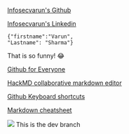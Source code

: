 [Infosecvarun's Github](https://github.com/infosecvarun)

[Infosecvarun's Linkedin](https://linkedin.com/in/infosecvarun)

```
{"firstname":"Varun",
"Lastname": "Sharma"}
```

That is so funny! :joy:

[Github for Everyone](https://my.ine.com/bootcamps/a8897eda-4c14-464b-b40a-0b6aaf25afa7)

[HackMD collaborative markdown editor](https://hackmd.io/)

[Github Keyboard shortcuts](https://docs.github.com/en/get-started/using-github/keyboard-shortcuts)

[Markdown cheatsheet](https://www.markdownguide.org/cheat-sheet)

![](https://i.imgur.com/j9uMWqE.png)
This is the dev branch